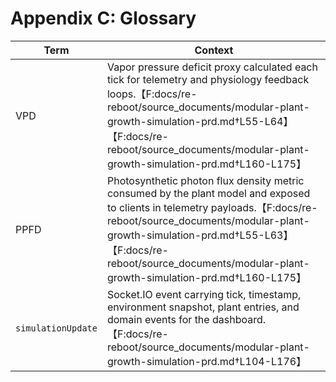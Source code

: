 # Appendix C: Glossary

| Term               | Context                                                                                                                                                                                                                                                                                       |
| ------------------ | --------------------------------------------------------------------------------------------------------------------------------------------------------------------------------------------------------------------------------------------------------------------------------------------- |
| VPD                | Vapor pressure deficit proxy calculated each tick for telemetry and physiology feedback loops.【F:docs/re-reboot/source_documents/modular-plant-growth-simulation-prd.md†L55-L64】【F:docs/re-reboot/source_documents/modular-plant-growth-simulation-prd.md†L160-L175】                      |
| PPFD               | Photosynthetic photon flux density metric consumed by the plant model and exposed to clients in telemetry payloads.【F:docs/re-reboot/source_documents/modular-plant-growth-simulation-prd.md†L55-L63】【F:docs/re-reboot/source_documents/modular-plant-growth-simulation-prd.md†L160-L175】 |
| `simulationUpdate` | Socket.IO event carrying tick, timestamp, environment snapshot, plant entries, and domain events for the dashboard.【F:docs/re-reboot/source_documents/modular-plant-growth-simulation-prd.md†L104-L176】                                                                                     |
